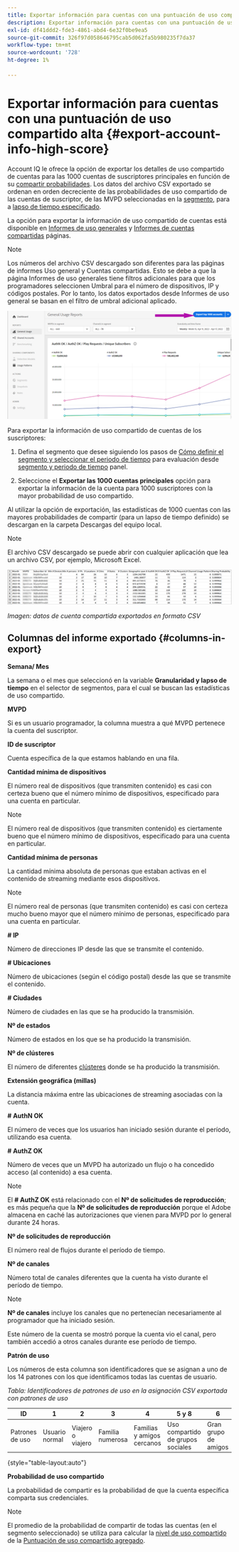 ```yaml
---
title: Exportar información para cuentas con una puntuación de uso compartido alta
description: Exportar información para cuentas con una puntuación de uso compartido alta.
exl-id: df41ddd2-fde3-4861-abd4-6e32f0be9ea5
source-git-commit: 326f97d058646795cab5d062fa5b980235f7da37
workflow-type: tm+mt
source-wordcount: '728'
ht-degree: 1%

---
```


# Exportar información para cuentas con una puntuación de uso compartido alta {#export-account-info-high-score}

Account IQ le ofrece la opción de exportar los detalles de uso compartido de cuentas para las 1000 cuentas de suscriptores principales en función de su [compartir probabilidades](/help/AccountIQ/product-concepts.md#account-sharing-probability-def). Los datos del archivo CSV exportado se ordenan en orden decreciente de las probabilidades de uso compartido de las cuentas de suscriptor, de las MVPD seleccionadas en la [segmento](/help/AccountIQ/product-concepts.md#segment-def), para a [lapso de tiempo especificado](/help/AccountIQ/product-concepts.md#time-frame-def).

La opción para exportar la información de uso compartido de cuentas está disponible en [Informes de uso generales](/help/AccountIQ/general-usage-reports.md) y [Informes de cuentas compartidas](/help/AccountIQ/shared-acc-reports.md) páginas.

>[!NOTE]
>
>Los números del archivo CSV descargado son diferentes para las páginas de informes Uso general y Cuentas compartidas. Esto se debe a que la página Informes de uso generales tiene filtros adicionales para que los programadores seleccionen Umbral para el número de dispositivos, IP y códigos postales. Por lo tanto, los datos exportados desde Informes de uso general se basan en el filtro de umbral adicional aplicado.

![Opción Exportar en Uso general](assets/export.png)

Para exportar la información de uso compartido de cuentas de los suscriptores:

1. Defina el segmento que desee siguiendo los pasos de [Cómo definir el segmento y seleccionar el periodo de tiempo](/help/AccountIQ/howto-select-segment-timeframe.md) para evaluación desde [segmento y periodo de tiempo](/help/AccountIQ/segments-timeframe.md) panel.

1. Seleccione el **Exportar las 1000 cuentas principales** opción para exportar la información de la cuenta para 1000 suscriptores con la mayor probabilidad de uso compartido.

Al utilizar la opción de exportación, las estadísticas de 1000 cuentas con las mayores probabilidades de compartir (para un lapso de tiempo definido) se descargan en la carpeta Descargas del equipo local.

>[!NOTE]
>
>El archivo CSV descargado se puede abrir con cualquier aplicación que lea un archivo CSV, por ejemplo, Microsoft Excel.

![datos exportados en formato csv](assets/exported-csv.png)

*Imagen: datos de cuenta compartida exportados en formato CSV*

## Columnas del informe exportado {#columns-in-export}

**Semana/ Mes**

La semana o el mes que seleccionó en la variable **Granularidad y lapso de tiempo** en el selector de segmentos, para el cual se buscan las estadísticas de uso compartido.

**MVPD**

Si es un usuario programador, la columna muestra a qué MVPD pertenece la cuenta del suscriptor.

**ID de suscriptor**

Cuenta específica de la que estamos hablando en una fila.

**Cantidad mínima de dispositivos**

El número real de dispositivos (que transmiten contenido) es casi con certeza bueno que el número mínimo de dispositivos, especificado para una cuenta en particular.

>[!NOTE]
>
>El número real de dispositivos (que transmiten contenido) es ciertamente bueno que el número mínimo de dispositivos, especificado para una cuenta en particular.

**Cantidad mínima de personas**

La cantidad mínima absoluta de personas que estaban activas en el contenido de streaming mediante esos dispositivos.

>[!NOTE]
>
>El número real de personas (que transmiten contenido) es casi con certeza mucho bueno mayor que el número mínimo de personas, especificado para una cuenta en particular.

**# IP**

Número de direcciones IP desde las que se transmite el contenido.

**# Ubicaciones**

Número de ubicaciones (según el código postal) desde las que se transmite el contenido.

**# Ciudades**

Número de ciudades en las que se ha producido la transmisión.

**Nº de estados**

Número de estados en los que se ha producido la transmisión.

**Nº de clústeres**

El número de diferentes [clústeres](/help/AccountIQ/product-concepts.md#cluster-def) donde se ha producido la transmisión.

**Extensión geográfica (millas)**

La distancia máxima entre las ubicaciones de streaming asociadas con la cuenta.

**# AuthN OK**

El número de veces que los usuarios han iniciado sesión durante el período, utilizando esa cuenta.

**# AuthZ OK**

Número de veces que un MVPD ha autorizado un flujo o ha concedido acceso (al contenido) a esa cuenta.

>[!NOTE]
>
>El **# AuthZ OK** está relacionado con el **Nº de solicitudes de reproducción**; es más pequeña que la **Nº de solicitudes de reproducción** porque el Adobe almacena en caché las autorizaciones que vienen para MVPD por lo general durante 24 horas.

**Nº de solicitudes de reproducción**

El número real de flujos durante el período de tiempo.

**Nº de canales**

Número total de canales diferentes que la cuenta ha visto durante el período de tiempo.

>[!NOTE]
>
>**Nº de canales** incluye los canales que no pertenecían necesariamente al programador que ha iniciado sesión.
>
>Este número de la cuenta se mostró porque la cuenta vio el canal, pero también accedió a otros canales durante ese período de tiempo.

**Patrón de uso**

Los números de esta columna son identificadores que se asignan a uno de los 14 patrones con los que identificamos todas las cuentas de usuario.

*Tabla: Identificadores de patrones de uso en la asignación CSV exportada con patrones de uso*

| ID | 1 | 2 | 3 | 4 | 5 y 8 | 6 | 7 | 9 | 10 y 11 | 12 | 13 | 14 |
|---|---|---|---|---|---|---|---|---|---|---|---|---|
| Patrones de uso | Usuario normal | Viajero o viajero | Familia numerosa | Familias y amigos cercanos | Uso compartido de grupos sociales | Gran grupo de amigos | Flujo simultáneo | Uso compartido de comunidades | Comportamiento incierto | Familia pequeña | Segunda casa | Uso anormal |

{style="table-layout:auto"}

**Probabilidad de uso compartido**

La probabilidad de compartir es la probabilidad de que la cuenta específica comparta sus credenciales.

>[!NOTE]
>
> El promedio de la probabilidad de compartir de todas las cuentas (en el segmento seleccionado) se utiliza para calcular la [nivel de uso compartido](/help/AccountIQ/dashboard.md#sharing-level) de la [Puntuación de uso compartido agregado](/help/AccountIQ/dashboard.md#aggregated-sharing).
